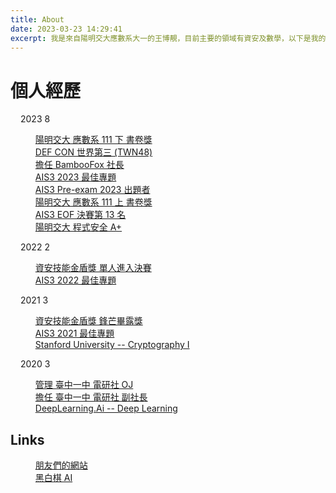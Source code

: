 ```yaml
---
title: About
date: 2023-03-23 14:29:41
excerpt: 我是來自陽明交大應數系大一的王博靚，目前主要的領域有資安及數學，以下是我的個人經歷
---
```



# 個人經歷
<style>
    .timeline-container {
        margin-left: 1rem;
    }
    a.no-link {

    }
    li.article-item::marker {
        content: '';
    }
</style>
<div class="timeline-container">
  <div class="archive-list-container">
    <section class="archive-item mb-spacing-unit last:mb-0">
      <div class="archive-item-header flex flex-row items-center mb-2">
        <span class="archive-year font-semibold text-3xl mr-2">2023</span> 
        <span class="archive-year-post-count text-xs md:text-sm font-bold rounded-small bg-third-background-color py-[2px] px-[10px] border border-border-color">8</span>
      </div>
      <ul class="article-list pl-8 text-lg leading-[1.5]">
        <li class="article-item space-y-2 px-6 pt-10 pb-2 text-xl relative border-l-2 border-border-color" date-is="12-01">
            <a href="https://web.archive.org/web/20231207083317/https://www.math.nycu.edu.tw/student/08_3_2_form.php"><span class="article-title mb-0.5 text-2xl">陽明交大 應數系 111 下 書卷獎</span></a>
        </li>
        <li class="article-item space-y-2 px-6 pt-10 pb-2 text-xl relative border-l-2 border-border-color" date-is="08-14">
            <a href="https://www.president.gov.tw/News/27885"><span class="article-title mb-0.5 text-2xl">DEF CON 世界第三 (TWN48)</span></a>
        </li>
        <li class="article-item space-y-2 px-6 pt-10 pb-2 text-xl relative border-l-2 border-border-color" date-is="08-01">
            <a href="https://bamboofox.ching367436.me/"><span class="article-title mb-0.5 text-2xl">擔任 BambooFox 社長</span></a>
        </li>
        <li class="article-item space-y-2 px-6 pt-10 pb-2 text-xl relative border-l-2 border-border-color" date-is="07-30">
            <a href="../ais3-2023-最佳專題/"><span class="article-title mb-0.5 text-2xl">AIS3 2023 最佳專題</span></a>
        </li>
        <li class="article-item space-y-2 px-6 pt-10 pb-2 text-xl relative border-l-2 border-border-color" date-is="04-10">
            <a href="https://github.com/Ching367436/My-CTF-Challenges#ais3-pre-exam"><span class="article-title mb-0.5 text-2xl">AIS3 Pre-exam 2023 出題者</span></a>
        </li>
        <li class="article-item space-y-2 px-6 pt-10 pb-2 text-xl relative border-l-2 border-border-color" date-is="03-01">
            <a href="https://web.archive.org/web/20230501090705/https%3A%2F%2Fwww.math.nycu.edu.tw%2Fstudent%2F08_3_3_form.php"><span class="article-title mb-0.5 text-2xl">陽明交大 應數系 111 上 書卷獎</span></a>
        </li>
        <li class="article-item space-y-2 px-6 pt-10 pb-2 text-xl relative border-l-2 border-border-color" date-is="02-12">
            <a href=""><span class="article-title mb-0.5 text-2xl">AIS3 EOF 決賽第 13 名</span></a>
        </li>
        <li class="article-item space-y-2 px-6 pt-10 pb-2 text-xl relative border-l-2 border-border-color" date-is="01-16">
            <a href=""><span class="article-title mb-0.5 text-2xl">陽明交大 程式安全 A+</span></a>
        </li>
      </ul>
    </section>
    <section class="archive-item mb-spacing-unit last:mb-0">
      <div class="archive-item-header">
        <span class="archive-year font-semibold text-3xl mr-2">2022</span> 
        <span class="archive-year-post-count text-xs md:text-sm font-bold rounded-small bg-third-background-color py-[2px] px-[10px] border border-border-color">2</span>
      </div>
      <ul class="article-list pl-8 text-lg leading-[1.5]">
        <li class="article-item space-y-2 px-6 pt-10 pb-2 text-xl relative border-l-2 border-border-color" date-is="10-24">
            <a href="https://csc.nics.nat.gov.tw/news_in.aspx?sno=138"><span class="article-title mb-0.5 text-2xl">資安技能金盾獎 單人進入決賽</span></a>
        </li>
        <li class="article-item space-y-2 px-6 pt-10 pb-2 text-xl relative border-l-2 border-border-color" date-is="07-31">
            <a href="../ais3-2022-最佳專題/"><span class="article-title mb-0.5 text-2xl">AIS3 2022 最佳專題</span></a>
        </li>
      </ul>
    </section>
    <section class="archive-item mb-spacing-unit last:mb-0">
      <div class="archive-item-header">
        <span class="archive-year font-semibold text-3xl mr-2">2021</span> 
        <span class="archive-year-post-count text-xs md:text-sm font-bold rounded-small bg-third-background-color py-[2px] px-[10px] border border-border-color">3</span>
      </div>
      <ul class="article-list pl-8 text-lg leading-[1.5]">
        <li class="article-item space-y-2 px-6 pt-10 pb-2 text-xl relative border-l-2 border-border-color" date-is="11-12">
            <a href=""><span class="article-title mb-0.5 text-2xl">資安技能金盾獎 鋒芒畢露獎</span></a>
        </li>
        <li class="article-item space-y-2 px-6 pt-10 pb-2 text-xl relative border-l-2 border-border-color" date-is="08-01">
            <a href="../ais3-2021-最佳專題/"><span class="article-title mb-0.5 text-2xl">AIS3 2021 最佳專題</span></a>
        </li>
        <li class="article-item space-y-2 px-6 pt-10 pb-2 text-xl relative border-l-2 border-border-color" date-is="05-15">
            <a href=""><span class="article-title mb-0.5 text-2xl">Stanford University -- Cryptography I</span></a>
        </li>
      </ul>
    </section>
    <section class="archive-item mb-spacing-unit last:mb-0">
      <div class="archive-item-header">
        <span class="archive-year font-semibold text-3xl mr-2">2020</span> 
        <span class="archive-year-post-count text-xs md:text-sm font-bold rounded-small bg-third-background-color py-[2px] px-[10px] border border-border-color">3</span>
      </div>
      <ul class="article-list">
        <li class="article-item space-y-2 px-6 pt-10 pb-2 text-xl relative border-l-2 border-border-color" date-is="08-01">
            <a href="https://judge.tcirc.tw/"><span class="article-title mb-0.5 text-2xl">管理 臺中一中 電研社 OJ</span></a>
        </li>  
        <li class="article-item space-y-2 px-6 pt-10 pb-2 text-xl relative border-l-2 border-border-color" date-is="08-01">
            <a href="https://tcirc.tw/old/38/"><span class="article-title mb-0.5 text-2xl">擔任 臺中一中 電研社 副社長</span></a>
        </li>  
        <li class="article-item space-y-2 px-6 pt-10 pb-2 text-xl relative border-l-2 border-border-color" date-is="07-19">
            <a href=""><span class="article-title mb-0.5 text-2xl">DeepLearning.Ai -- Deep Learning</span></a>
        </li>
      </ul>
    </section>
  </div>
</div>

## Links

<div class="timeline-container">
  <div class="archive-list-container">
    <section class="archive-item mb-spacing-unit last:mb-0">
      <ul class="article-list">
        <li class="article-item space-y-2 px-6 pt-10 pb-2 text-xl relative border-l-2 border-border-color" date-is="friends">
            <a href="/friends"><span class="article-title mb-0.5 text-2xl">朋友們的網站</span></a>
        </li>
        <li class="article-item space-y-2 px-6 pt-10 pb-2 text-xl relative border-l-2 border-border-color" date-is="reversi">
            <a href="https://ching367436.github.io/reversi/"><span class="article-title mb-0.5 text-2xl">黑白棋 AI</span></a>
        </li>
      </ul>
    </section>

  </div>
</div>